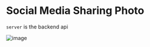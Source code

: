 # Social Media Sharing Photo

`server` is the backend api 

![image](https://github.com/brscherer/poc-social-media-sharing-photo/assets/23034493/3aefcc24-2114-4ac0-a653-e45538e08afe)
